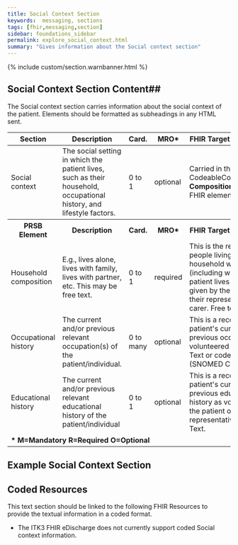 ```yaml
---
title: Social Context Section
keywords:  messaging, sections
tags: [fhir,messaging,section]
sidebar: foundations_sidebar
permalink: explore_social_context.html
summary: "Gives information about the Social context section"
---
```


{% include custom/section.warnbanner.html %}

## Social Context Section Content##
The Social context section carries information about the social context of the patient. Elements should be formatted as subheadings in any HTML sent.

<table style="width:100%;max-width: 100%;">
	<thead>
		<tr>
			<th width="15%">Section</th>
			<th width="35%">Description</th>
			<th width="5%">Card.</th>
			<th width="5%">MRO*</th>
			<th width="40%">FHIR Target and Guidance</th>
		</tr>
	</thead>
	<tbody>
		<tr>
			<td>Social context</td>
			<td>The social setting in which the patient lives, such as their household, occupational history, and lifestyle factors.</td>
			<td>0 to 1</td>
			<td>optional</td>
				<td>Carried in the CodeableConcept of <b>Composition.section.code</b> FHIR element.</td>
		</tr>
		<tr>
			<th>PRSB Element</th>
			<th>Description</th>
			<th>Card.</th>
			<th>MRO*</th>
			<th>FHIR Target and Guidance</th>		
		</tr>
		<tr>
			<td>Household composition</td>
			<td>E.g., lives alone, lives with family, lives with partner, etc. This may be free text.</td>
			<td>0 to 1</td>
			<td>required</td>
			<td>This is the record of the people living in the household with the patient (including where the patient lives alone) as given by the patient or their representative or carer. Free text.</td>
		</tr>
		<tr>
			<td>Occupational history</td>
			<td>The current and/or previous relevant occupation(s) of the patient/individual.</td>
			<td>0 to many</td>
			<td>optional</td>
			<td>This is a record of the patient's current or previous occupations as volunteered by the patient. Text or coded text (SNOMED CT).</td>
		</tr>
		<tr>
			<td>Educational history</td>
			<td>The current and/or previous relevant educational history of the patient/individual</td>
			<td>0 to 1</td>
			<td>optional</td>
			<td>This is a record of the patient's current or previous educational history as volunteered by the patient or their representative or carer. Text.</td>
		</tr>
		<tr>
		<td colspan="5"><b>* M=Mandatory R=Required O=Optional</b></td>
		</tr>
	</tbody>
</table>

##  Example Social Context Section ##

<script src="https://gist.github.com/IOPS-DEV/73932c1d2ee99e5fd832bcbfa1922092.js"></script>

## Coded Resources ##

This text section should be linked to the following FHIR Resources to provide the textual information in a coded format.

- The ITK3 FHIR eDischarge does not currently support coded Social context information.







